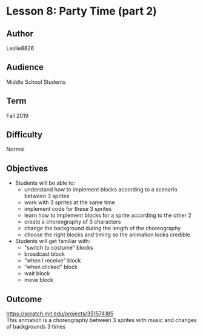 # Lesson 8: Party Time (part 2)

## Author
Leslie8826

## Audience 
Middle School Students

## Term
Fall 2019

## Difficulty
Normal

## Objectives 
  - Students will be able to: 
       * understand how to implement blocks according to a scenario between 3 sprites
       * work with 3 sprites at the same time
       * implement code for these 3 sprites
       * learn how to implement blocks for a sprite according to the other 2
       * create a choreography of 3 characters
       * change the background during the length of the choreography
       * choose the right blocks and timing so the animation looks credible
  - Students will get familiar with:
       * "switch to costume" blocks
       * broadcast block
       * "when I receive" block
       * "when clicked" block
       * wait block
       * move block

## Outcome
https://scratch.mit.edu/projects/351574185 <br>
This anmation is a choreography between 3 sprites with music and changes of backgrounds 3 times

